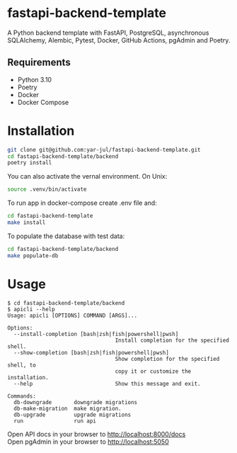 # fastapi-backend-template

A Python backend template with FastAPI, PostgreSQL, asynchronous SQLAlchemy, Alembic, Pytest, Docker, GitHub Actions,
pgAdmin and Poetry.

## Requirements

- Python 3.10
- Poetry
- Docker
- Docker Compose

# Installation

```bash
git clone git@github.com:yar-jul/fastapi-backend-template.git
cd fastapi-backend-template/backend
poetry install
```

You can also activate the vernal environment. On Unix:

```bash
source .venv/bin/activate
```

To run app in docker-compose create .env file and:

```bash
cd fastapi-backend-template
make install
```

To populate the database with test data:

```bash
cd fastapi-backend-template/backend
make populate-db
```

# Usage

<div class="termy">

```console
$ cd fastapi-backend-template/backend
$ apicli --help
Usage: apicli [OPTIONS] COMMAND [ARGS]...

Options:
  --install-completion [bash|zsh|fish|powershell|pwsh]
                                  Install completion for the specified shell.
  --show-completion [bash|zsh|fish|powershell|pwsh]
                                  Show completion for the specified shell, to
                                  copy it or customize the installation.
  --help                          Show this message and exit.

Commands:
  db-downgrade       downgrade migrations
  db-make-migration  make migration.
  db-upgrade         upgrade migrations
  run                run api
```

</div>

Open API docs in your browser to <http://localhost:8000/docs>  
Open pgAdmin in your browser to <http://localhost:5050>
